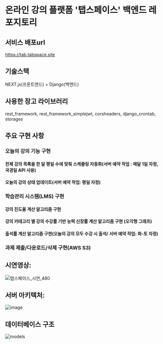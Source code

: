 # 온라인 강의 플랫폼 '탭스페이스' 백엔드 레포지토리

## 서비스 배포url
https://tab.tabspace.site

## 기술스택
NEXT.js(프론트엔드) + Django(백엔드)

## 사용한 장고 라이브러리
rest_framework, rest_framework_simplejwt, corsheaders, django_crontab, storages

## 주요 구현 사항
### 오늘의 강의 기능 구현

#### 전체 강의 목록을 한 달 평일 수에 맞춰 스케줄링 자동화(서버 예약 작업 : 매달 1일 자정, 국경일 API 사용)

#### 오늘의 강의 상태 업데이트(서버 예약 작업: 평일 자정)

### 학습관리 시스템(LMS) 구현

#### 강의 진도율 계산 알고리즘 구현 

#### 강의 카테고리 별 강의 수강률 기반 능력 신장률 계산 알고리즘 구현 (오각형 그래프)

#### 출석률 계산 알고리즘 구현(오늘의 강의 모두 수강 시 출석/ 서버 예약 작업: 화-토 자정)

### 과제 제출/다운로드/삭제 구현(AWS S3)

## 시연영상:

![탭스페이스_시연_480](https://user-images.githubusercontent.com/120891914/235436852-81cc9f15-aaef-4693-ae99-6ebf88e0e0f0.gif)

## 서버 아키텍처:
![image](https://user-images.githubusercontent.com/120891914/235428839-6124c0d5-0b51-449e-be0f-d2490ba98096.png)

## 데이터베이스 구조
![models](https://user-images.githubusercontent.com/120891914/235426965-0f6fc32d-8c17-48b9-8844-c4194645c6b3.png)
